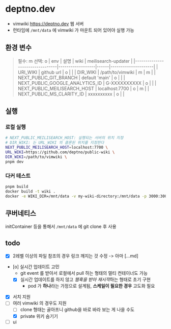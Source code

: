 # deptno.dev

- vimwiki <https://deptno.dev> 웹 서버
- 런타임에 `/mnt/data` 에 vimwiki 가 마운트 되어 있어야 실행 가능

## 환경 변수
> 필수: m
> 선택: o
| env                             | 설명             | wiki | meilisearch-updater |
|---------------------------------|------------------|------|---------------------|
| URI_WIKI                        | github url       | o    |                     |
| DIR_WIKI                        | /path/to/vimwiki | m    | m                   |
| NEXT_PUBLIC_GIT_BRANCH          | default 'main'   | o    |                     |
| NEXT_PUBLIC_GOOGLE_ANALYTICS_ID | G-XXXXXXXXXX     | o    |                     |
| NEXT_PUBLIC_MEILISEARCH_HOST    | localhost:7700   | o    | m                   |
| NEXT_PUBLIC_MS_CLARITY_ID       | xxxxxxxxxx       | o    |                     |

## 실행

### 로컬 실행
```sh
# NEXT_PUBLIC_MEILISEARCH_HOST: 실행되는 서버의 위치 지정
# DIR_WIKI: 는 URL_WIKI 의 클론된 위치를 지정한다
NEXT_PUBLIC_MEILISEARCH_HOST=localhost:7700 \
URL_WIKI=https://github.com/deptno/public-wiki \
DIR_WIKI=/path/to/vimwiki \
pnpm dev
```

### 다커 테스트
```sh
pnpm build
docker build -t wiki .
docker -e WIKI_DIR=/mnt/data -v my-wiki-directory:/mnt/data -p 3000:3000 wiki
```

## 쿠버네티스
initContainer 등을 통해서 `/mnt/data` 에 git clone 후 사용

## todo
- [x] 2레벨 이상의 파일 참조의 경우 링크 깨지는 것 수정 -> 아마 [...md]
- [o] 실시간 업데이트 고민
  - git event 를 받아서 로컬에서 pull 하는 형태의 멀티 컨테이너도 가능
  - [x] 실시간 업데이트를 하지 않고 *웹훅을 받아 재시작*하는 형태로 초기 구현
    - pod 가 **하나**라는 가정으로 설계됨, **스케일이 필요한 경우** 고도화 필요
- [x] 서치 지원
- [ ] 여러 vimwiki 의 경우도 지원
  - [ ] clone 형태는 골아프니 github을 바로 바라 보는 게 나을 수도
  - [x] private 위키 숨기기
- [ ] ui
